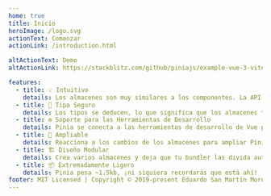 ```yaml
---
home: true
title: Inicio
heroImage: /logo.svg
actionText: Comenzar
actionLink: /introduction.html

altActionText: Demo
altActionLink: https://stackblitz.com/github/piniajs/example-vue-3-vite

features:
  - title: 💡 Intuitivo
    details: Los almacenes son muy similares a los componentes. La API está diseñada para que puedas escribir almacenes bien organizadas.
  - title: 🔑 Tipa Seguro
    details: Los tipos se deducen, lo que significa que los almacenes te ayudan con auto-completado ¡incluso en JavaScript!
  - title: ⚙️ Soporte para las Herramientas de Desarrollo
    details: Pinia se conecta a las herramientas de desarrollo de Vue para ofrecerte una experiencia de desarrollo mejorada tanto en Vue 2 como en Vue 3.
  - title: 🔌 Ampliable
    details: Reacciona a los cambios de los almacenes para ampliar Pinia con transacciones, sincronización de almacenamiento local, etc.
  - title: 🏗 Diseño Modular
    details: Crea varios almacenes y deja que tu bundler las divida automáticamente.
  - title: 📦 Extremadamente Ligero
    details: Pinia pesa ~1.5kb, ¡ni siquiera recordarás que está ahí!
footer: MIT Licensed | Copyright © 2019-present Eduardo San Martin Morote
---
```


<ClientOnly>
  <ThemeToggle/>
  <!-- <TestStore/> -->
</ClientOnly>

<HomeSponsors />

<script setup>
import HomeSponsors from './.vitepress/components/HomeSponsors.vue'
import ThemeToggle from './.vitepress/components/ThemeToggle.vue'
// import TestStore from './.vitepress/components/TestStore.vue'
</script>
